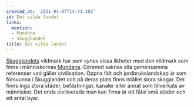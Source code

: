 ```yaml
---
created_at: '2011-01-07T14:41:38Z'
id: Det vilda landet
links:
  mention:
  - Mundana
  - Skugglandet
title: Det vilda landet
---
```


[Skugglandets] vildmark har som synes vissa likheter med den vildmark som finns i människornas
[Mundana]. Däremot saknas alla gemensamma referenser vad gäller civilisation. Öppna fält och
jordbrukslandskap är som försvunna i Skugglandet och på deras plats finns istället stora skogar. Det
finns inga stora städer, befästningar, kanaler eller annat som tillverkats av människor. Det enda
civiliserade man kan finna är ett fåtal små städer och ett antal byar.

  [Skugglandets]: Skugglandet
  [Mundana]: Mundana